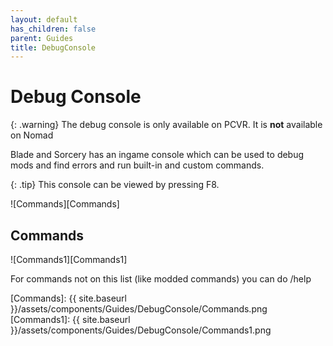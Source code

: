 ```yaml
---
layout: default
has_children: false
parent: Guides
title: DebugConsole
---
```

# Debug Console

{: .warning}
The debug console is only available on PCVR. It is **not** available on Nomad

Blade and Sorcery has an ingame console which can be used to debug mods and find errors and run built-in and custom commands.

{: .tip}
This console can be viewed by pressing F8.

![Commands][Commands]

## Commands

![Commands1][Commands1]

For commands not on this list (like modded commands) you can do /help

[Commands]: {{ site.baseurl }}/assets/components/Guides/DebugConsole/Commands.png
[Commands1]: {{ site.baseurl }}/assets/components/Guides/DebugConsole/Commands1.png